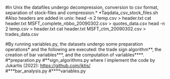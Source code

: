 #In Unix the datafiles undergo decompression, conversion to csv format, separation of stock-files and compression.*
*Taqdata_csv_stock_files.sh
#Also headers are added in unix:
head -n 2 temp.csv > header.txt
cat header.txt MSFT_complete_nbbo_20090302.csv > quotes_data.csv
head -n 2 temp.csv > header.txt
cat header.txt MSFT_ctm_20090302.csv > trades_data.csv

#By running variables.py, the datasets undergo some preparation operations* and the following are executed: the trade sign algorithm**, the creation of bar variables***, and the computation of variables****.
#*preparation.py
#**sign_algorithms.py where I implement the code by Jukartis (2022): https://github.com/jktis/  
#***bar_analysis.py
#****variables.py
